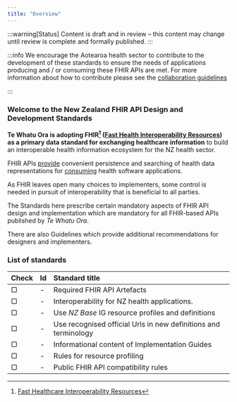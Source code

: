 ```yaml
---
title: "Overview"
---
```


:::warning[Status]
Content is draft and in review – this content may change until review is complete and formally published.
:::

:::info
We encourage the Aotearoa health sector to contribute to the development of these standards to ensure the needs of applications producing and / or consuming these FHIR APIs are met.  For more information about how to contribute please see the [collaboration guidelines](/community/Introduction)

:::

### Welcome to the New Zealand FHIR API Design and Development Standards

**Te Whatu Ora is adopting **FHIR**[^1] ([Fast Health Interoperability Resources](http://hl7.org/fhir/index.html)) as a primary data standard for exchanging healthcare information** to build an interoperable health information ecosystem for the NZ health sector.

FHIR APIs [provide](/api-concepts/ComponentDefinitions#api-producer) convenient persistence and searching of health data representations for [consuming](/api-concepts/ComponentDefinitions#api-consumer) health software applications.

As FHIR leaves open many choices to implementers, some control is needed in pursuit of interoperability that is beneficial to all parties.  

The Standards here prescribe certain mandatory aspects of FHIR API design and implementation which are mandatory for all FHIR-based APIs published by *Te Whatu Ora*.

There are also Guidelines which provide additional recommendations for designers and implementers.

[^1]: [Fast Healthcare Interoperability Resources](https://hl7.org/fhir/R4B/)

### List of standards

| Check | Id  | Standard title                                                                                                          |
| :---  | :-- | :---------------------------------------------------------------------------------------------------------------------- |
|   ▢   |  -  | Required FHIR API Artefacts                                                                                             |
|   ▢   |  -  | Interoperability for NZ health applications.                                                                            |
|   ▢   |  -  | Use *NZ Base* IG resource profiles and definitions                                                                      |
|   ▢   |  -  | Use recognised official Urls in new definitions and terminology                                                         |
|   ▢   |  -  | Informational content of Implementation Guides                                                                          |
|   ▢   |  -  | Rules for resource profiling                                                                                            |
|   ▢   |  -  | Public FHIR API compatibility rules                                                                                     |
